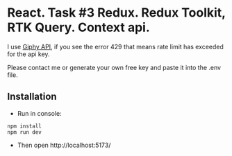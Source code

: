 # React. Task #3 Redux. Redux Toolkit, RTK Query. Context api.

I use [Giphy API](https://developers.giphy.com/explorer/), if you see the error 429 that means rate limit has exceeded for the api key.

Please contact me or generate your own free key and paste it into the .env file.

## Installation

- Run in console:

```
npm install
npm run dev
```

- Then open http://localhost:5173/
